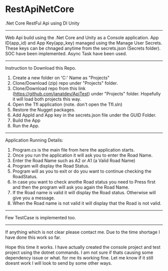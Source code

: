 # RestApiNetCore
.Net Core RestFul Api using DI Unity
*************************************************************

Web Api build using the .Net Core and Unity as a Console application.
App ID(app_id) and App Key(app_key) managed using the Manage User Secrets.
These keys can be chnaged anytime from the secrets.json (Secrets folder).
SOC have been implemented. 
Async Task have been used.

*************************************************************
Instruction to Download this Repo.

1. Create a new folder on 'C:\' Name as "Projects" 
2. Clone/Download (zip) repo under "Projects" folder.
3. Clone/Download repo from this link (https://github.com/janatdev/ApiTest) under "Projects" folder. Hopefully it will load both projects this way.
4. Open the Tfl application (note. don't open the Tfl.sln)
5. Restore the Nugget packages.
6. Add AppId and App key in the secrets.json file under the GUID Folder.
7. Build the App
8. Run the App.

*************************************************************

Application Running Details:

1. Program.cs is the main file from here the application starts.
2. Once you run the application it will ask you to enter the Road Name.
3. Enter the Road Name such as A2 or A1 (a Valid Road Name)
4. Program will display the Road Status.
5. Program will as you to exit or do you want to continue checking the RoadStatus.
6. In case you want to check anothe Road status you need to Press first and then the program will ask you again the Road Name.
7. If the Road name is valid it will display the Road status. Otherwise will give you a message.
8. When the Road name is not valid it will display that the Road is not valid.

*************************************************************
Few TestCase is implemented too. 
*************************************************************

If anything which is not clear please contact me. 
Due to the time shortage I have done this work so far.

Hope this time it works. I have actually created the console project and test project using the dotnet commands. I am not sure if thats causing some dependency issue or what. for me its working fine. Let me know if it still doesnt work I will look to send by some other ways.
